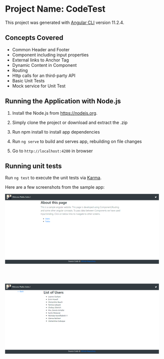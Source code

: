 # Project Name: CodeTest
This project was generated with [Angular CLI](https://github.com/angular/angular-cli) version 11.2.4.

## Concepts Covered
* Common Header and Footer
* Component including input properties
* External links to Anchor Tag
* Dynamic Content in Component 
* Routing
* Http calls for an third-party API
* Basic Unit Tests
* Mock service for Unit Test

## Running the Application with Node.js
1. Install the Node.js from https://nodejs.org.

2. Simply clone the project or download and extract the .zip

3. Run npm install to install app dependencies

4. Run `ng serve` to build and serves app, rebuilding on file changes

5. Go to `http://localhost:4200` in  browser

## Running unit tests
Run `ng test` to execute the unit tests via [Karma](https://karma-runner.github.io).

Here are a few screenshots from the sample app:

![](src/assets/images/Capture1.PNG)

<br /><br />

![](src/assets/images/Capture2.PNG)